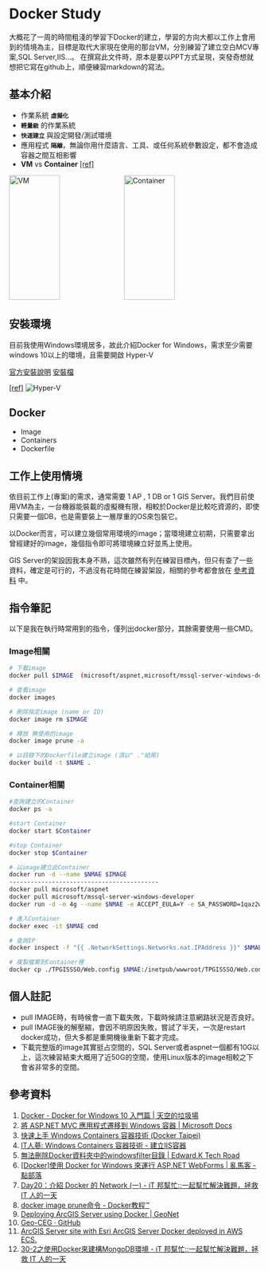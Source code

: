 # Docker Study
大概花了一周的時間粗淺的學習下Docker的建立，學習的方向大都以工作上會用到的情境為主，目標是取代大家現在使用的那台VM，分別練習了建立空白MCV專案,SQL Server,IIS...。
在撰寫此文件時，原本是要以PPT方式呈現，突發奇想就想把它寫在github上，順便練習markdown的寫法。
## 基本介紹

* 作業系統 **`虛擬化`**
* **`輕量級`** 的作業系統
* **`快速建立`** 與設定開發/測試環境
* 應用程式 **`隔離`**，無論你用什麼語言、工具、或任何系統參數設定，都不會造成容器之間互相影響
* **VM** vs **Container** [[ref]](http://www.inwinstack.com/zh/2017/10/13/vm-container-difference/ "圖片參考")

<img src="http://www.inwinstack.com/wp-content/uploads/2017/10/%E9%9B%BB%E5%AD%90%E5%A0%B11.png" alt="VM" width="45%" height="250"/> <img src="http://www.inwinstack.com/wp-content/uploads/2017/10/%E9%9B%BB%E5%AD%90%E5%A0%B12.png" alt="Container" width="45%" height="250"/>
  
## 安裝環境
目前我使用Windows環境居多，故此介紹Docker for Windows，需求至少需要windows 10以上的環境，且需要開啟 Hyper-V

[官方安裝說明](https://store.docker.com/editions/community/docker-ce-desktop-windows "Docker Community Edition for Windows")
[安裝檔](https://download.docker.com/win/stable/Docker%20for%20Windows%20Installer.exe "Docker for Windows")

[[ref]](https://skychang.github.io/2017/01/06/Docker-Docker_for_Windows_10_First/)
![Hyper-V](https://skychang.github.io/2017/01/06/Docker-Docker_for_Windows_10_First/01.png)
## Docker
* Image 
* Containers
* Dockerfile
## 工作上使用情境 
依目前工作上(專案)的需求，通常需要 1 AP , 1 DB or 1 GIS Server。我們目前使用VM為主，一台機器能裝載的虛擬機有限，相較於Docker是比較吃資源的，即使只需要一個DB，也是需要裝上一層厚重的OS來包裝它。

以Docker而言，可以建立幾個常用環境的image；當環境建立初期，只需要拿出曾經建好的image，幾個指令即可將環境練立好並馬上使用。

GIS Server的架設因我本身不熟，這次雖然有列在練習目標內，但只有查了一些資料，確定是可行的，不過沒有花時間在練習架設，相關的參考都會放在 [參考資料](#參考資料) 中。
## 指令筆記
以下是我在執行時常用到的指令，僅列出docker部分，其餘需要使用一些CMD。
### Image相關
```bash
# 下載image
docker pull $IMAGE  (microsoft/aspnet,microsoft/mssql-server-windows-developer,...)

# 查看image
docker images

# 刪除指定image (name or ID)
docker image rm $IMAGE

# 釋放 無使用的image
docker image prune -a

# 以目錄下的Dockerfile建立image (須以" ."結尾)
docker build -t $NAME .
```
### Container相關
```bash
#查詢建立的Container
docker ps -a 

#start Container
docker start $Container

#stop Container
docker stop $Container

# 以image建立此Container
docker run -d --name $NMAE $IMAGE
------------------------------------------
docker pull microsoft/aspnet
docker pull microsoft/mssql-server-windows-developer
docker run -d -m 4g --name $NMAE -e ACCEPT_EULA=Y -e SA_PASSWORD=1qaz2wsx#EDC -p 1433:1433 microsoft/mssql-server-windows-developer

# 進入Container
docker exec -it $NMAE cmd

# 查詢IP
docker inspect -f "{{ .NetworkSettings.Networks.nat.IPAddress }}" $NMAE

# 複製檔案到Container裡
docker cp ./TPGISSSO/Web.config $NMAE:/inetpub/wwwroot/TPGISSSO/Web.config
```
## 個人註記
* pull IMAGE時，有時候會一直下載失敗，下載時候請注意網路狀況是否良好。
* pull IMAGE後的解壓縮，會因不明原因失敗，嘗試了半天，一次是restart docker成功，但大多都是重開機後重新下載才完成。
* 下載完整版的image其實挺占空間的，SQL Server或者aspnet一個都有10G以上，這次練習結束大概用了近50G的空間，使用Linux版本的image相較之下會省非常多的空間。

## 參考資料
1. [Docker - Docker for Windows 10 入門篇 | 天空的垃圾場](https://skychang.github.io/2017/01/06/Docker-Docker_for_Windows_10_First/)
2. [將 ASP.NET MVC 應用程式遷移到 Windows 容器 | Microsoft Docs](https://docs.microsoft.com/zh-tw/aspnet/mvc/overview/deployment/docker-aspnetmvc)
3. [快速上手 Windows Containers 容器技術 (Docker Taipei)](https://www.slideshare.net/WillHuangTW/windows-containers-docker-taipei)
4. [IT人蔘: Windows Containers 容器技術 - 建立IIS容器](http://it-ginseng.blogspot.com/2018/02/windows-containers-iis.html)
5. [無法刪除Docker資料夾中的windowsfilter目錄 | Edward.K Tech Road](https://edwardkuo.imas.tw/paper/2017/03/09/Docker/Deletewindowsfilter/)
6. [[Docker]使用 Docker for Windows 來運行 ASP.NET WebForms | 亂馬客 - 點部落](https://dotblogs.com.tw/rainmaker/2017/01/05/181153)
7. [Day20：介紹 Docker 的 Network (一) - iT 邦幫忙::一起幫忙解決難題，拯救 IT 人的一天](https://ithelp.ithome.com.tw/articles/10193291?sc=iThelpR)
8. [docker image prune命令 - Docker教程™](https://www.yiibai.com/docker/image_prune.html)
9. [Deploying ArcGIS Server using Docker | GeoNet](https://community.esri.com/thread/166654)
10. [Geo-CEG · GitHub](https://github.com/Geo-CEG)
11. [ArcGIS Server site with Esri ArcGIS Server Docker deployed in AWS ECS.](https://s3.amazonaws.com/arcgisstore1051/7333/docs/ReadmeECS.html)
12. [30-2之使用Docker來建構MongoDB環境 - iT 邦幫忙::一起幫忙解決難題，拯救 IT 人的一天](https://ithelp.ithome.com.tw/articles/10184657)

